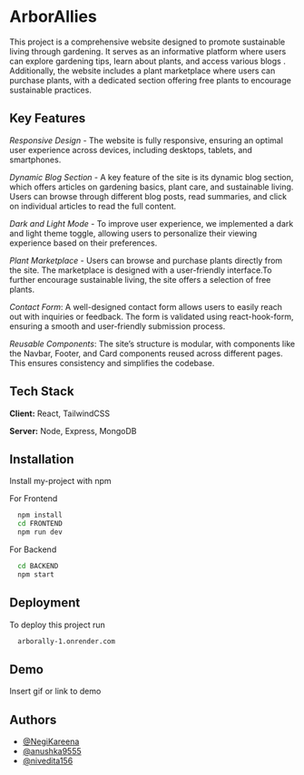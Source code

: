 
# ArborAllies 

This project is a comprehensive website designed to promote sustainable living through gardening. It serves as an informative platform where users can explore gardening tips, learn about plants, and access various blogs . Additionally, the website includes a plant marketplace where users can purchase plants, with a dedicated section offering free plants to encourage sustainable practices.


## Key Features
*Responsive Design* -  The website is fully responsive, ensuring an optimal user experience across devices, including desktops, tablets, and smartphones.

*Dynamic Blog Section* - A key feature of the site is its dynamic blog section, which offers articles on gardening basics, plant care, and sustainable living. Users can browse through different blog posts, read summaries, and click on individual articles to read the full content.

*Dark and Light Mode* - To improve user experience, we implemented a dark and light theme toggle, allowing users to personalize their viewing experience based on their preferences.

*Plant Marketplace* - Users can browse and purchase plants directly from the site. The marketplace is designed with a user-friendly interface.To further encourage sustainable living, the site offers a selection of free plants.

*Contact Form*: A well-designed contact form allows users to easily reach out with inquiries or feedback. The form is validated using react-hook-form, ensuring a smooth and user-friendly submission process.

*Reusable Components*: The site’s structure is modular, with components like the Navbar, Footer, and Card components reused across different pages. This ensures consistency and simplifies the codebase.
## Tech Stack

**Client:** React, TailwindCSS

**Server:** Node, Express, MongoDB


## Installation

Install my-project with npm 

For Frontend
```bash
  npm install
  cd FRONTEND
  npm run dev
```
For Backend
```bash
  cd BACKEND
  npm start
```
    
## Deployment

To deploy this project run

```bash
  arborally-1.onrender.com
```


## Demo

Insert gif or link to demo


## Authors

- [@NegiKareena](https://github.com/NegiKareena)
- [@anushka9555 ](https://github.com/anushka9555)
- [@nivedita156](https://github.com/nivedita156)



